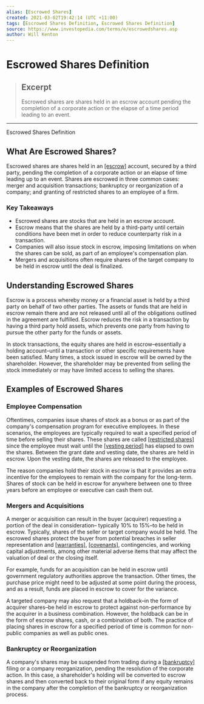 ```yaml
---
alias: [Escrowed Shares]
created: 2021-03-02T19:42:14 (UTC +11:00)
tags: [Escrowed Shares Definition, Escrowed Shares Definition]
source: https://www.investopedia.com/terms/e/escrowedshares.asp
author: Will Kenton
---
```


# Escrowed Shares Definition

> ## Excerpt
> Escrowed shares are shares held in an escrow account pending the completion of a corporate action or the elapse of a time period leading to an event.

---

Escrowed Shares Definition
## What Are Escrowed Shares?

Escrowed shares are shares held in an [[escrow]](https://www.investopedia.com/terms/e/escrow.asp) account, secured by a third party, pending the completion of a corporate action or an elapse of time leading up to an event. Shares are escrowed in three common cases: merger and acquisition transactions; bankruptcy or reorganization of a company; and granting of restricted shares to an employee of a firm.

### Key Takeaways

-   Escrowed shares are stocks that are held in an escrow account.
-   Escrow means that the shares are held by a third-party until certain conditions have been met in order to reduce counterparty risk in a transaction.
-   Companies will also issue stock in escrow, imposing limitations on when the shares can be sold, as part of an employee's compensation plan.
-   Mergers and acquisitions often require shares of the target company to be held in escrow until the deal is finalized.

## Understanding Escrowed Shares

Escrow is a process whereby money or a financial asset is held by a third party on behalf of two other parties. The assets or funds that are held in escrow remain there and are not released until all of the obligations outlined in the agreement are fulfilled. Escrow reduces the risk in a transaction by having a third party hold assets, which prevents one party from having to pursue the other party for the funds or assets.

In stock transactions, the equity shares are held in escrow–essentially a holding account–until a transaction or other specific requirements have been satisfied. Many times, a stock issued in escrow will be owned by the shareholder. However, the shareholder may be prevented from selling the stock immediately or may have limited access to selling the shares.

## Examples of Escrowed Shares

### Employee Compensation

Oftentimes, companies issue shares of stock as a bonus or as part of the company's compensation program for executive employees. In these scenarios, the employees are typically required to wait a specified period of time before selling their shares. These shares are called [[restricted shares]](https://www.investopedia.com/terms/r/restrictedstock.asp) since the employee must wait until the [[vesting period]](https://www.investopedia.com/terms/v/vesting.asp) has elapsed to own the shares. Between the grant date and vesting date, the shares are held in escrow. Upon the vesting date, the shares are released to the employee.

The reason companies hold their stock in escrow is that it provides an extra incentive for the employees to remain with the company for the long-term. Shares of stock can be held in escrow for anywhere between one to three years before an employee or executive can cash them out.

### Mergers and Acquisitions

A merger or acquisition can result in the buyer (acquirer) requesting a portion of the deal in consideration– typically 10% to 15%–to be held in escrow. Typically, shares of the seller or target company would be held. The escrowed shares protect the buyer from potential breaches in seller representation and [[warranties]](https://www.investopedia.com/terms/w/warranty.asp), [[covenants]](https://www.investopedia.com/terms/c/covenant.asp), contingencies, and working capital adjustments, among other material adverse items that may affect the valuation of deal or the closing itself.

For example, funds for an acquisition can be held in escrow until government regulatory authorities approve the transaction. Other times, the purchase price might need to be adjusted at some point during the process, and as a result, funds are placed in escrow to cover for the variance.

A targeted company may also request that a holdback–in the form of acquirer shares–be held in escrow to protect against non-performance by the acquirer in a business combination. However, the holdback can be in the form of escrow shares, cash, or a combination of both. The practice of placing shares in escrow for a specified period of time is common for non-public companies as well as public ones.

### Bankruptcy or Reorganization

A company's shares may be suspended from trading during a [[bankruptcy]](https://www.investopedia.com/terms/b/bankruptcy.asp) filing or a company reorganization, pending the resolution of the corporate action. In this case, a shareholder's holding will be converted to escrow shares and then converted back to their original form if any equity remains in the company after the completion of the bankruptcy or reorganization process.
